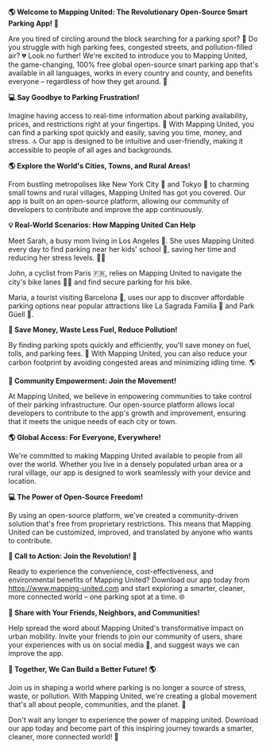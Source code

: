 **🌎 Welcome to Mapping United: The Revolutionary Open-Source Smart Parking App! 🚗**

Are you tired of circling around the block searching for a parking spot? 🔄 Do you struggle with high parking fees, congested streets, and pollution-filled air? 💔 Look no further! We're excited to introduce you to Mapping United, the game-changing, 100% free global open-source smart parking app that's available in all languages, works in every country and county, and benefits everyone – regardless of how they get around. 🌟

**💻 Say Goodbye to Parking Frustration!**

Imagine having access to real-time information about parking availability, prices, and restrictions right at your fingertips. 📱 With Mapping United, you can find a parking spot quickly and easily, saving you time, money, and stress. 🔝 Our app is designed to be intuitive and user-friendly, making it accessible to people of all ages and backgrounds.

**🌎 Explore the World's Cities, Towns, and Rural Areas!**

From bustling metropolises like New York City 🗽️ and Tokyo 🗼️ to charming small towns and rural villages, Mapping United has got you covered. Our app is built on an open-source platform, allowing our community of developers to contribute and improve the app continuously.

**💡 Real-World Scenarios: How Mapping United Can Help**

Meet Sarah, a busy mom living in Los Angeles 🌴. She uses Mapping United every day to find parking near her kids' school 🏫, saving her time and reducing her stress levels. 💆‍♀️

John, a cyclist from Paris 🇫🇷, relies on Mapping United to navigate the city's bike lanes 🚴‍♂️ and find secure parking for his bike.

Maria, a tourist visiting Barcelona 🎉, uses our app to discover affordable parking options near popular attractions like La Sagrada Familia 🏰 and Park Güell 🌳.

**💸 Save Money, Waste Less Fuel, Reduce Pollution!**

By finding parking spots quickly and efficiently, you'll save money on fuel, tolls, and parking fees. 💸 With Mapping United, you can also reduce your carbon footprint by avoiding congested areas and minimizing idling time. 🌎

**🤝 Community Empowerment: Join the Movement!**

At Mapping United, we believe in empowering communities to take control of their parking infrastructure. Our open-source platform allows local developers to contribute to the app's growth and improvement, ensuring that it meets the unique needs of each city or town.

**🌎 Global Access: For Everyone, Everywhere!**

We're committed to making Mapping United available to people from all over the world. Whether you live in a densely populated urban area or a rural village, our app is designed to work seamlessly with your device and location.

**💻 The Power of Open-Source Freedom!**

By using an open-source platform, we've created a community-driven solution that's free from proprietary restrictions. This means that Mapping United can be customized, improved, and translated by anyone who wants to contribute.

**🚀 Call to Action: Join the Revolution! 🌟**

Ready to experience the convenience, cost-effectiveness, and environmental benefits of Mapping United? Download our app today from https://www.mapping-united.com and start exploring a smarter, cleaner, more connected world – one parking spot at a time. 🌐

**👥 Share with Your Friends, Neighbors, and Communities!**

Help spread the word about Mapping United's transformative impact on urban mobility. Invite your friends to join our community of users, share your experiences with us on social media 📱, and suggest ways we can improve the app.

**💖 Together, We Can Build a Better Future! 🌎**

Join us in shaping a world where parking is no longer a source of stress, waste, or pollution. With Mapping United, we're creating a global movement that's all about people, communities, and the planet. 🌟

Don't wait any longer to experience the power of mapping united. Download our app today and become part of this inspiring journey towards a smarter, cleaner, more connected world! 🚀
